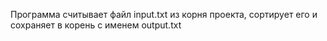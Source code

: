 Программа считывает файл input.txt из корня проекта, сортирует его и сохраняет в корень с именем output.txt
